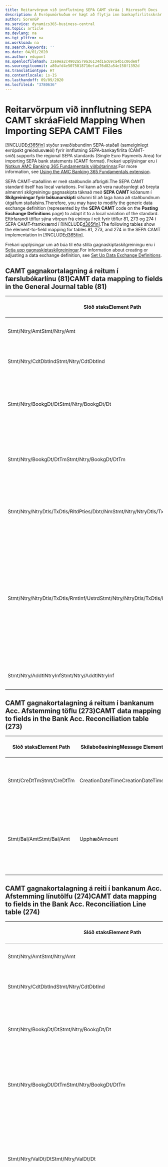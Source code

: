 ```yaml
---
title: Reitarvörpum við innflutning SEPA CAMT skráa | Microsoft Docs
description: Á Evrópumörkuðum er hægt að flytja inn bankayfirlitsskrár með svæðisbundnum SEPA stöðlum (sameiginlegt evrópskt greiðslusvæði).
author: SorenGP
ms.service: dynamics365-business-central
ms.topic: article
ms.devlang: na
ms.tgt_pltfrm: na
ms.workload: na
ms.search.keywords: ''
ms.date: 04/01/2020
ms.author: edupont
ms.openlocfilehash: 32e9ea2c4902a579a36134d1ac69ca4b1c06de8f
ms.sourcegitcommit: a80afd4e5075018716efad76d82a54e158f1392d
ms.translationtype: HT
ms.contentlocale: is-IS
ms.lasthandoff: 09/09/2020
ms.locfileid: "3780636"
---
```

# <a name="field-mapping-when-importing-sepa-camt-files"></a><span data-ttu-id="69e05-103">Reitarvörpum við innflutning SEPA CAMT skráa</span><span class="sxs-lookup"><span data-stu-id="69e05-103">Field Mapping When Importing SEPA CAMT Files</span></span>
[!INCLUDE[d365fin](includes/d365fin_md.md)] <span data-ttu-id="69e05-104">styður svæðisbundinn SEPA-staðall (sameiginlegt evrópskt greiðslusvæði) fyrir innflutning SEPA-bankayfirlita (CAMT-snið).</span><span class="sxs-lookup"><span data-stu-id="69e05-104">supports the regional SEPA standards (Single Euro Payments Area) for importing SEPA bank statements (CAMT format).</span></span> <span data-ttu-id="69e05-105">Frekari upplýsingar eru í [Notkun AMC Banking 365 Fundamentals viðbótarinnar](ui-extensions-amc-banking.md).</span><span class="sxs-lookup"><span data-stu-id="69e05-105">For more information, see [Using the AMC Banking 365 Fundamentals extension](ui-extensions-amc-banking.md).</span></span>  

 <span data-ttu-id="69e05-106">SEPA CAMT-staðallinn er með staðbundin afbrigði.</span><span class="sxs-lookup"><span data-stu-id="69e05-106">The SEPA CAMT standard itself has local variations.</span></span> <span data-ttu-id="69e05-107">Því kann að vera nauðsynlegt að breyta almennri skilgreiningu gagnaskipta táknað með **SEPA CAMT** kóðanum í **Skilgreiningar fyrir bókunarskipti** síðunni til að laga hana að staðbundnum útgáfum staðalsins.</span><span class="sxs-lookup"><span data-stu-id="69e05-107">Therefore, you may have to modify the generic data exchange definition (represented by the **SEPA CAMT** code on the **Posting Exchange Definitions** page) to adapt it to a local variation of the standard.</span></span> <span data-ttu-id="69e05-108">Eftirfarandi töflur sýna vörpun frá einingu í reit fyrir töflur 81, 273 og 274 í SEPA CAMT-framkvæmd í [!INCLUDE[d365fin](includes/d365fin_md.md)].</span><span class="sxs-lookup"><span data-stu-id="69e05-108">The following tables show the element-to-field mapping for tables 81, 273, and 274 in the SEPA CAMT implementation in [!INCLUDE[d365fin](includes/d365fin_md.md)].</span></span>  

 <span data-ttu-id="69e05-109">Frekari upplýsingar um að búa til eða stilla gagnaskiptaskilgreiningu eru í [Setja upp gagnaskiptaskilgreiningar](across-how-to-set-up-data-exchange-definitions.md).</span><span class="sxs-lookup"><span data-stu-id="69e05-109">For information about creating or adjusting a data exchange definition, see [Set Up Data Exchange Definitions](across-how-to-set-up-data-exchange-definitions.md).</span></span>  

## <a name="camt-data-mapping-to-fields-in-the-general-journal-table-81"></a><span data-ttu-id="69e05-110">CAMT gagnakortalagning á reitum í færslubókarlínu (81)</span><span class="sxs-lookup"><span data-stu-id="69e05-110">CAMT data mapping to fields in the General Journal table (81)</span></span>  

|<span data-ttu-id="69e05-111">Slóð staks</span><span class="sxs-lookup"><span data-stu-id="69e05-111">Element Path</span></span>|<span data-ttu-id="69e05-112">Skilaboðaeining</span><span class="sxs-lookup"><span data-stu-id="69e05-112">Message Element</span></span>|<span data-ttu-id="69e05-113">Gagnagerð</span><span class="sxs-lookup"><span data-stu-id="69e05-113">Data Type</span></span>|<span data-ttu-id="69e05-114">Lýsing</span><span class="sxs-lookup"><span data-stu-id="69e05-114">Description</span></span>|<span data-ttu-id="69e05-115">Auðkenni neikvæðs formerkis</span><span class="sxs-lookup"><span data-stu-id="69e05-115">Negative-Sign Identifier</span></span>|<span data-ttu-id="69e05-116">Nr. reits</span><span class="sxs-lookup"><span data-stu-id="69e05-116">Field No.</span></span>|<span data-ttu-id="69e05-117">Heiti reits</span><span class="sxs-lookup"><span data-stu-id="69e05-117">Field Name</span></span>|  
|------------------|---------------------|---------------|-----------------|-------------------------------|---------------|----------------|  
|<span data-ttu-id="69e05-118">Stmt/Ntry/Amt</span><span class="sxs-lookup"><span data-stu-id="69e05-118">Stmt/Ntry/Amt</span></span>|<span data-ttu-id="69e05-119">Upphæð</span><span class="sxs-lookup"><span data-stu-id="69e05-119">Amount</span></span>|<span data-ttu-id="69e05-120">Tugakerfið</span><span class="sxs-lookup"><span data-stu-id="69e05-120">Decimal</span></span>|<span data-ttu-id="69e05-121">Peningaupphæð reiðufésfærslunnar.</span><span class="sxs-lookup"><span data-stu-id="69e05-121">The amount of money in the cash entry</span></span>||<span data-ttu-id="69e05-122">13</span><span class="sxs-lookup"><span data-stu-id="69e05-122">13</span></span>|<span data-ttu-id="69e05-123">Upphæð</span><span class="sxs-lookup"><span data-stu-id="69e05-123">Amount</span></span>|  
|<span data-ttu-id="69e05-124">Stmt/Ntry/CdtDbtInd</span><span class="sxs-lookup"><span data-stu-id="69e05-124">Stmt/Ntry/CdtDbtInd</span></span>|<span data-ttu-id="69e05-125">CreditDebitIndicator</span><span class="sxs-lookup"><span data-stu-id="69e05-125">CreditDebitIndicator</span></span>|<span data-ttu-id="69e05-126">Texti</span><span class="sxs-lookup"><span data-stu-id="69e05-126">Text</span></span>|<span data-ttu-id="69e05-127">Sýnir hvort færsla er kredit-eða debet færslu</span><span class="sxs-lookup"><span data-stu-id="69e05-127">Indicates whether the entry is a credit or a debit entry</span></span>|<span data-ttu-id="69e05-128">DBIT</span><span class="sxs-lookup"><span data-stu-id="69e05-128">DBIT</span></span>|<span data-ttu-id="69e05-129">13</span><span class="sxs-lookup"><span data-stu-id="69e05-129">13</span></span>|<span data-ttu-id="69e05-130">Upphæð</span><span class="sxs-lookup"><span data-stu-id="69e05-130">Amount</span></span>|  
|<span data-ttu-id="69e05-131">Stmt/Ntry/BookgDt/Dt</span><span class="sxs-lookup"><span data-stu-id="69e05-131">Stmt/Ntry/BookgDt/Dt</span></span>|<span data-ttu-id="69e05-132">Dagsetning</span><span class="sxs-lookup"><span data-stu-id="69e05-132">Date</span></span>|<span data-ttu-id="69e05-133">Dagsetning</span><span class="sxs-lookup"><span data-stu-id="69e05-133">Date</span></span>|<span data-ttu-id="69e05-134">Dagsetning þegar færsla er bókuð á reikning á bókum reikningsstofnunar</span><span class="sxs-lookup"><span data-stu-id="69e05-134">The date when an entry is posted to an account on the account servicer's books</span></span>||<span data-ttu-id="69e05-135">5</span><span class="sxs-lookup"><span data-stu-id="69e05-135">5</span></span>|<span data-ttu-id="69e05-136">Bókunardags.</span><span class="sxs-lookup"><span data-stu-id="69e05-136">Posting Date</span></span>|  
|<span data-ttu-id="69e05-137">Stmt/Ntry/BookgDt/DtTm</span><span class="sxs-lookup"><span data-stu-id="69e05-137">Stmt/Ntry/BookgDt/DtTm</span></span>|<span data-ttu-id="69e05-138">Dagsetning og tími</span><span class="sxs-lookup"><span data-stu-id="69e05-138">DateTime</span></span>|<span data-ttu-id="69e05-139">Dagsetning og tími</span><span class="sxs-lookup"><span data-stu-id="69e05-139">DateTime</span></span>|<span data-ttu-id="69e05-140">Dagsetning og tími þegar færsla er bókuð á reikning á bókum reikningsstofnunar</span><span class="sxs-lookup"><span data-stu-id="69e05-140">The date and time when an entry is posted to an account on the account servicer's books</span></span>||<span data-ttu-id="69e05-141">5</span><span class="sxs-lookup"><span data-stu-id="69e05-141">5</span></span>|<span data-ttu-id="69e05-142">Bókunardags.</span><span class="sxs-lookup"><span data-stu-id="69e05-142">Posting Date</span></span>|  
|<span data-ttu-id="69e05-143">Stmt/Ntry/NtryDtls/TxDtls/RltdPties/Dbtr/Nm</span><span class="sxs-lookup"><span data-stu-id="69e05-143">Stmt/Ntry/NtryDtls/TxDtls/RltdPties/Dbtr/Nm</span></span>|<span data-ttu-id="69e05-144">Heiti</span><span class="sxs-lookup"><span data-stu-id="69e05-144">Name</span></span>|<span data-ttu-id="69e05-145">Texti</span><span class="sxs-lookup"><span data-stu-id="69e05-145">Text</span></span>|<span data-ttu-id="69e05-146">Nafn aðilans sem skuldar lánveitanda (til þrautavara) tiltekna fjárhæð.</span><span class="sxs-lookup"><span data-stu-id="69e05-146">The name of the party that owes an amount of money to the (ultimate) creditor</span></span>||<span data-ttu-id="69e05-147">1221</span><span class="sxs-lookup"><span data-stu-id="69e05-147">1221</span></span>|<span data-ttu-id="69e05-148">Upplýsingar um greiðanda</span><span class="sxs-lookup"><span data-stu-id="69e05-148">Payer Information</span></span>|  
|<span data-ttu-id="69e05-149">Stmt/Ntry/NtryDtls/TxDtls/RmtInf/Ustrd</span><span class="sxs-lookup"><span data-stu-id="69e05-149">Stmt/Ntry/NtryDtls/TxDtls/RmtInf/Ustrd</span></span>|<span data-ttu-id="69e05-150">Óskipulagt</span><span class="sxs-lookup"><span data-stu-id="69e05-150">Unstructured</span></span>|<span data-ttu-id="69e05-151">Texti</span><span class="sxs-lookup"><span data-stu-id="69e05-151">Text</span></span>|<span data-ttu-id="69e05-152">Upplýsingarnar til að gera samsvörun / afstemmingu á færslu með þeim vörum sem greiðsla er ætlað að stemma af, svo sem viðskiptareikningar í reikningskröfukerfi í ómótaðan formi</span><span class="sxs-lookup"><span data-stu-id="69e05-152">Information supplied to enable the matching/reconciliation of an entry with the items that the payment is intended to settle, such as commercial invoices in an accounts-receivable system, in an unstructured form</span></span>||<span data-ttu-id="69e05-153">8</span><span class="sxs-lookup"><span data-stu-id="69e05-153">8</span></span>|<span data-ttu-id="69e05-154">Lýsing</span><span class="sxs-lookup"><span data-stu-id="69e05-154">Description</span></span>|  
|<span data-ttu-id="69e05-155">Stmt/Ntry/AddtlNtryInf</span><span class="sxs-lookup"><span data-stu-id="69e05-155">Stmt/Ntry/AddtlNtryInf</span></span>|<span data-ttu-id="69e05-156">AdditionalEntryInformation</span><span class="sxs-lookup"><span data-stu-id="69e05-156">AdditionalEntryInformation</span></span>|<span data-ttu-id="69e05-157">Texti</span><span class="sxs-lookup"><span data-stu-id="69e05-157">Text</span></span>|<span data-ttu-id="69e05-158">Viðbótarupplýsingar um færslu</span><span class="sxs-lookup"><span data-stu-id="69e05-158">Additional information about the entry</span></span>||<span data-ttu-id="69e05-159">1222</span><span class="sxs-lookup"><span data-stu-id="69e05-159">1222</span></span>|<span data-ttu-id="69e05-160">Færsluupplýsingar</span><span class="sxs-lookup"><span data-stu-id="69e05-160">Transaction Information</span></span>|  

## <a name="camt-data-mapping-to-fields-in-the-bank-acc-reconciliation-table-273"></a><span data-ttu-id="69e05-161">CAMT gagnakortalagning á reitum í bankanum Acc. Afstemming töflu (273)</span><span class="sxs-lookup"><span data-stu-id="69e05-161">CAMT data mapping to fields in the Bank Acc. Reconciliation table (273)</span></span>  

|<span data-ttu-id="69e05-162">Slóð staks</span><span class="sxs-lookup"><span data-stu-id="69e05-162">Element Path</span></span>|<span data-ttu-id="69e05-163">Skilaboðaeining</span><span class="sxs-lookup"><span data-stu-id="69e05-163">Message Element</span></span>|<span data-ttu-id="69e05-164">Gagnagerð</span><span class="sxs-lookup"><span data-stu-id="69e05-164">Data Type</span></span>|<span data-ttu-id="69e05-165">Lýsing</span><span class="sxs-lookup"><span data-stu-id="69e05-165">Description</span></span>|<span data-ttu-id="69e05-166">Auðkenni neikvæðs formerkis</span><span class="sxs-lookup"><span data-stu-id="69e05-166">Negative-Sign Identifier</span></span>|<span data-ttu-id="69e05-167">Nr. reits</span><span class="sxs-lookup"><span data-stu-id="69e05-167">Field No.</span></span>|<span data-ttu-id="69e05-168">Heiti reits</span><span class="sxs-lookup"><span data-stu-id="69e05-168">Field Name</span></span>|  
|------------------|---------------------|---------------|-----------------|-------------------------------|---------------|----------------|  
|<span data-ttu-id="69e05-169">Stmt/CreDtTm</span><span class="sxs-lookup"><span data-stu-id="69e05-169">Stmt/CreDtTm</span></span>|<span data-ttu-id="69e05-170">CreationDateTime</span><span class="sxs-lookup"><span data-stu-id="69e05-170">CreationDateTime</span></span>|<span data-ttu-id="69e05-171">Dagsetning</span><span class="sxs-lookup"><span data-stu-id="69e05-171">Date</span></span>|<span data-ttu-id="69e05-172">Dagsetning og tími þegar skilaboðin voru búin til</span><span class="sxs-lookup"><span data-stu-id="69e05-172">The date and time when the message was created</span></span>||<span data-ttu-id="69e05-173">3</span><span class="sxs-lookup"><span data-stu-id="69e05-173">3</span></span>|<span data-ttu-id="69e05-174">Dags. yfirlits</span><span class="sxs-lookup"><span data-stu-id="69e05-174">Statement Date</span></span>|  
|<span data-ttu-id="69e05-175">Stmt/Bal/Amt</span><span class="sxs-lookup"><span data-stu-id="69e05-175">Stmt/Bal/Amt</span></span>|<span data-ttu-id="69e05-176">Upphæð</span><span class="sxs-lookup"><span data-stu-id="69e05-176">Amount</span></span>|<span data-ttu-id="69e05-177">Tugakerfið</span><span class="sxs-lookup"><span data-stu-id="69e05-177">Decimal</span></span>|<span data-ttu-id="69e05-178">Upphæð sem skilar nettóupphæðum fyrir allar debet- og kreditfærslur.</span><span class="sxs-lookup"><span data-stu-id="69e05-178">The amount resulting from the netted amounts for all debit and credit entries</span></span>||<span data-ttu-id="69e05-179">4</span><span class="sxs-lookup"><span data-stu-id="69e05-179">4</span></span>|<span data-ttu-id="69e05-180">Lokastaða yfirlits</span><span class="sxs-lookup"><span data-stu-id="69e05-180">Statement Ending Balance</span></span>|  

## <a name="camt-data-mapping-to-fields-in-the-bank-acc-reconciliation-line-table-274"></a><span data-ttu-id="69e05-181">CAMT gagnakortalagning á reiti í bankanum Acc. Afstemming línutölfu (274)</span><span class="sxs-lookup"><span data-stu-id="69e05-181">CAMT data mapping to fields in the Bank Acc. Reconciliation Line table (274)</span></span>  

|<span data-ttu-id="69e05-182">Slóð staks</span><span class="sxs-lookup"><span data-stu-id="69e05-182">Element Path</span></span>|<span data-ttu-id="69e05-183">Skilaboðaeining</span><span class="sxs-lookup"><span data-stu-id="69e05-183">Message Element</span></span>|<span data-ttu-id="69e05-184">Gagnagerð</span><span class="sxs-lookup"><span data-stu-id="69e05-184">Data Type</span></span>|<span data-ttu-id="69e05-185">Lýsing</span><span class="sxs-lookup"><span data-stu-id="69e05-185">Description</span></span>|<span data-ttu-id="69e05-186">Auðkenni neikvæðs formerkis</span><span class="sxs-lookup"><span data-stu-id="69e05-186">Negative-Sign Identifier</span></span>|<span data-ttu-id="69e05-187">Nr. reits</span><span class="sxs-lookup"><span data-stu-id="69e05-187">Field No.</span></span>|<span data-ttu-id="69e05-188">Heiti reits</span><span class="sxs-lookup"><span data-stu-id="69e05-188">Field Name</span></span>|  
|------------------|---------------------|---------------|-----------------|-------------------------------|---------------|----------------|  
|<span data-ttu-id="69e05-189">Stmt/Ntry/Amt</span><span class="sxs-lookup"><span data-stu-id="69e05-189">Stmt/Ntry/Amt</span></span>|<span data-ttu-id="69e05-190">Upphæð</span><span class="sxs-lookup"><span data-stu-id="69e05-190">Amount</span></span>|<span data-ttu-id="69e05-191">Tugakerfið</span><span class="sxs-lookup"><span data-stu-id="69e05-191">Decimal</span></span>|<span data-ttu-id="69e05-192">Peningaupphæð reiðufésfærslunnar.</span><span class="sxs-lookup"><span data-stu-id="69e05-192">The amount of money in the cash entry</span></span>||<span data-ttu-id="69e05-193">7</span><span class="sxs-lookup"><span data-stu-id="69e05-193">7</span></span>|<span data-ttu-id="69e05-194">Upphæð yfirlits</span><span class="sxs-lookup"><span data-stu-id="69e05-194">Statement Amount</span></span>|  
|<span data-ttu-id="69e05-195">Stmt/Ntry/CdtDbtInd</span><span class="sxs-lookup"><span data-stu-id="69e05-195">Stmt/Ntry/CdtDbtInd</span></span>|<span data-ttu-id="69e05-196">CreditDebitIndicator</span><span class="sxs-lookup"><span data-stu-id="69e05-196">CreditDebitIndicator</span></span>|<span data-ttu-id="69e05-197">Texti</span><span class="sxs-lookup"><span data-stu-id="69e05-197">Text</span></span>|<span data-ttu-id="69e05-198">Sýnir hvort færsla er kredit-eða debet færslu</span><span class="sxs-lookup"><span data-stu-id="69e05-198">Indicates whether the entry is a credit or a debit entry</span></span>|<span data-ttu-id="69e05-199">DBIT</span><span class="sxs-lookup"><span data-stu-id="69e05-199">DBIT</span></span>|<span data-ttu-id="69e05-200">7</span><span class="sxs-lookup"><span data-stu-id="69e05-200">7</span></span>|<span data-ttu-id="69e05-201">Upphæð yfirlits</span><span class="sxs-lookup"><span data-stu-id="69e05-201">Statement Amount</span></span>|  
|<span data-ttu-id="69e05-202">Stmt/Ntry/BookgDt/Dt</span><span class="sxs-lookup"><span data-stu-id="69e05-202">Stmt/Ntry/BookgDt/Dt</span></span>|<span data-ttu-id="69e05-203">Dagsetning</span><span class="sxs-lookup"><span data-stu-id="69e05-203">Date</span></span>|<span data-ttu-id="69e05-204">Dagsetning</span><span class="sxs-lookup"><span data-stu-id="69e05-204">Date</span></span>|<span data-ttu-id="69e05-205">Dagsetning þegar færsla er bókuð á reikning á bókum reikningsstofnunar</span><span class="sxs-lookup"><span data-stu-id="69e05-205">The date when an entry is posted to an account on the account servicer's books</span></span>||<span data-ttu-id="69e05-206">5</span><span class="sxs-lookup"><span data-stu-id="69e05-206">5</span></span>|<span data-ttu-id="69e05-207">Dags. færslu</span><span class="sxs-lookup"><span data-stu-id="69e05-207">Transaction Date</span></span>|  
|<span data-ttu-id="69e05-208">Stmt/Ntry/BookgDt/DtTm</span><span class="sxs-lookup"><span data-stu-id="69e05-208">Stmt/Ntry/BookgDt/DtTm</span></span>|<span data-ttu-id="69e05-209">Dagsetning og tími</span><span class="sxs-lookup"><span data-stu-id="69e05-209">DateTime</span></span>|<span data-ttu-id="69e05-210">Dagsetning og tími</span><span class="sxs-lookup"><span data-stu-id="69e05-210">DateTime</span></span>|<span data-ttu-id="69e05-211">Dagsetning og tími þegar færsla er bókuð á reikning á bókum reikningsstofnunar</span><span class="sxs-lookup"><span data-stu-id="69e05-211">The date and time when an entry is posted to an account on the account servicer's books</span></span>||<span data-ttu-id="69e05-212">5</span><span class="sxs-lookup"><span data-stu-id="69e05-212">5</span></span>|<span data-ttu-id="69e05-213">Dags. færslu</span><span class="sxs-lookup"><span data-stu-id="69e05-213">Transaction Date</span></span>|  
|<span data-ttu-id="69e05-214">Stmt/Ntry/ValDt/Dt</span><span class="sxs-lookup"><span data-stu-id="69e05-214">Stmt/Ntry/ValDt/Dt</span></span>|<span data-ttu-id="69e05-215">Dagsetning</span><span class="sxs-lookup"><span data-stu-id="69e05-215">Date</span></span>|<span data-ttu-id="69e05-216">Dagsetning</span><span class="sxs-lookup"><span data-stu-id="69e05-216">Date</span></span>|<span data-ttu-id="69e05-217">Dagsetning þegar eignir verða í boði til reikningseiganda við kreditfærslu, eða hætta að vera til staðar til reikningseiganda við debetfærslu</span><span class="sxs-lookup"><span data-stu-id="69e05-217">The date when assets become available to the account owner in case of a credit entry, or cease to be available to the account owner in case of a debit entry</span></span>||<span data-ttu-id="69e05-218">12</span><span class="sxs-lookup"><span data-stu-id="69e05-218">12</span></span>|<span data-ttu-id="69e05-219">Gildisdagur</span><span class="sxs-lookup"><span data-stu-id="69e05-219">Value Date</span></span>|  
|<span data-ttu-id="69e05-220">Stmt/Ntry/ValDt/DtTm</span><span class="sxs-lookup"><span data-stu-id="69e05-220">Stmt/Ntry/ValDt/DtTm</span></span>|<span data-ttu-id="69e05-221">Dagsetning og tími</span><span class="sxs-lookup"><span data-stu-id="69e05-221">DateTime</span></span>|<span data-ttu-id="69e05-222">Dagsetning og tími</span><span class="sxs-lookup"><span data-stu-id="69e05-222">DateTime</span></span>|<span data-ttu-id="69e05-223">Dagsetning og tími þegar eignir verða í boði til reikningseiganda við kreditfærslu, eða hætta að vera til staðar til reikningseiganda við debetfærslu</span><span class="sxs-lookup"><span data-stu-id="69e05-223">The date and time when assets become available to the account owner in case of a credit entry, or cease to be available to the account owner in case of a debit entry</span></span>||<span data-ttu-id="69e05-224">12</span><span class="sxs-lookup"><span data-stu-id="69e05-224">12</span></span>|<span data-ttu-id="69e05-225">Gildisdagur</span><span class="sxs-lookup"><span data-stu-id="69e05-225">Value Date</span></span>|  
|<span data-ttu-id="69e05-226">Stmt/Ntry/NtryDtls/TxDtls/RltdPties/Dbtr/Nm</span><span class="sxs-lookup"><span data-stu-id="69e05-226">Stmt/Ntry/NtryDtls/TxDtls/RltdPties/Dbtr/Nm</span></span>|<span data-ttu-id="69e05-227">Heiti</span><span class="sxs-lookup"><span data-stu-id="69e05-227">Name</span></span>|<span data-ttu-id="69e05-228">Texti</span><span class="sxs-lookup"><span data-stu-id="69e05-228">Text</span></span>|<span data-ttu-id="69e05-229">Nafn aðilans sem skuldar lánveitanda (til þrautavara) tiltekna fjárhæð.</span><span class="sxs-lookup"><span data-stu-id="69e05-229">The name of the party that owes an amount of money to the (ultimate) creditor</span></span>||<span data-ttu-id="69e05-230">15</span><span class="sxs-lookup"><span data-stu-id="69e05-230">15</span></span>|<span data-ttu-id="69e05-231">Upplýsingar um greiðanda</span><span class="sxs-lookup"><span data-stu-id="69e05-231">Payer Information</span></span>|  
|<span data-ttu-id="69e05-232">Stmt/Ntry/NtryDtls/TxDtls/RmtInf/Ustrd</span><span class="sxs-lookup"><span data-stu-id="69e05-232">Stmt/Ntry/NtryDtls/TxDtls/RmtInf/Ustrd</span></span>|<span data-ttu-id="69e05-233">Óskipulagt</span><span class="sxs-lookup"><span data-stu-id="69e05-233">Unstructured</span></span>|<span data-ttu-id="69e05-234">Texti</span><span class="sxs-lookup"><span data-stu-id="69e05-234">Text</span></span>|<span data-ttu-id="69e05-235">Upplýsingarnar til að gera samsvörun / afstemmingu á færslu með þeim vörum sem greiðsla er ætlað að stemma af, svo sem viðskiptareikningar í reikningskröfukerfi í ómótaðan formi</span><span class="sxs-lookup"><span data-stu-id="69e05-235">Information supplied to enable the matching/reconciliation of an entry with the items that the payment is intended to settle, such as commercial invoices in an accounts-receivable system, in an unstructured form</span></span>||<span data-ttu-id="69e05-236">6</span><span class="sxs-lookup"><span data-stu-id="69e05-236">6</span></span>|<span data-ttu-id="69e05-237">Lýsing</span><span class="sxs-lookup"><span data-stu-id="69e05-237">Description</span></span>|  
|<span data-ttu-id="69e05-238">Stmt/Ntry/AddtlNtryInf</span><span class="sxs-lookup"><span data-stu-id="69e05-238">Stmt/Ntry/AddtlNtryInf</span></span>|<span data-ttu-id="69e05-239">AdditionalEntryInformation</span><span class="sxs-lookup"><span data-stu-id="69e05-239">AdditionalEntryInformation</span></span>|<span data-ttu-id="69e05-240">Texti</span><span class="sxs-lookup"><span data-stu-id="69e05-240">Text</span></span>|<span data-ttu-id="69e05-241">Viðbótarupplýsingar um færslu</span><span class="sxs-lookup"><span data-stu-id="69e05-241">Additional information about the entry</span></span>||<span data-ttu-id="69e05-242">16</span><span class="sxs-lookup"><span data-stu-id="69e05-242">16</span></span>|<span data-ttu-id="69e05-243">Færsluupplýsingar</span><span class="sxs-lookup"><span data-stu-id="69e05-243">Transaction Information</span></span>|  

 <span data-ttu-id="69e05-244">Stök í hnútnum **Færsla** sem eru flutt inn í [!INCLUDE[d365fin](includes/d365fin_md.md)] en ekki tengd við neina reiti eru vistuð í töflunni **Bókunarskipti Dálkur Skilgreining**.</span><span class="sxs-lookup"><span data-stu-id="69e05-244">Elements in the **Ntry** node that are imported into [!INCLUDE[d365fin](includes/d365fin_md.md)] but not mapped to any fields are stored in the **Posting Exch. Column Def** table.</span></span> <span data-ttu-id="69e05-245">Notendur geta skoðað þessar einingar á síðunum **Greiðsluafstemmingarbók**, **Greiðslujafnanir** og **Afstemming bankareiknings** með því að velja **Upplýsingar um bankayfirlitslínu** aðgerðina.</span><span class="sxs-lookup"><span data-stu-id="69e05-245">Users can view these elements from the **Payment Reconciliation Journal**, **Payment Application**, and **Bank Acc. Reconciliation** pages by choosing the **Bank Statement Line Details** action.</span></span> <span data-ttu-id="69e05-246">Frekari upplýsingar eru í [Afstemma greiðslur með því að nota sjálfvirk jöfnun](receivables-how-reconcile-payments-auto-application.md).</span><span class="sxs-lookup"><span data-stu-id="69e05-246">For more information, see [Reconcile Payments Using Automatic Application](receivables-how-reconcile-payments-auto-application.md).</span></span>  
## <a name="see-also"></a><span data-ttu-id="69e05-247">Sjá einnig</span><span class="sxs-lookup"><span data-stu-id="69e05-247">See Also</span></span>  
[<span data-ttu-id="69e05-248">Setja upp gagnaskipti</span><span class="sxs-lookup"><span data-stu-id="69e05-248">Setting Up Data Exchange</span></span>](across-set-up-data-exchange.md)  
[<span data-ttu-id="69e05-249">Rafræn gagnaskipti</span><span class="sxs-lookup"><span data-stu-id="69e05-249">Exchanging Data Electronically</span></span>](across-data-exchange.md)  
<span data-ttu-id="69e05-250">[Nota AMC Banking 365 Fundamentals viðbótina](ui-extensions-amc-banking.md) </span><span class="sxs-lookup"><span data-stu-id="69e05-250">[Using the AMC Banking 365 Fundamentals extension](ui-extensions-amc-banking.md) </span></span>  
[<span data-ttu-id="69e05-251">Nota XML-skema til að undirbúa skilgreiningar gagnaskipta</span><span class="sxs-lookup"><span data-stu-id="69e05-251">Use XML Schemas to Prepare Data Exchange Definitions</span></span>](across-how-to-use-xml-schemas-to-prepare-data-exchange-definitions.md)  
[<span data-ttu-id="69e05-252">Afstemma greiðslur með sjálfvirkri jöfnun</span><span class="sxs-lookup"><span data-stu-id="69e05-252">Reconcile Payments Using Automatic Application</span></span>](receivables-how-reconcile-payments-auto-application.md)  
